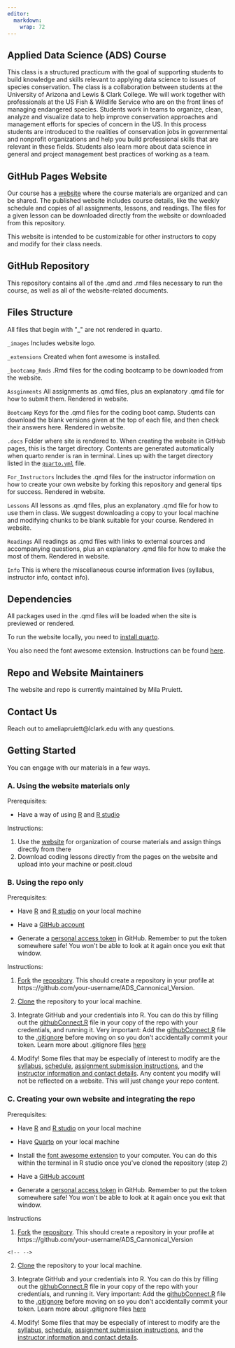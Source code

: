 ```yaml
---
editor: 
  markdown: 
    wrap: 72
---
```


## Applied Data Science (ADS) Course

This class is a structured practicum with the goal of supporting
students to build knowledge and skills relevant to applying data science
to issues of species conservation. The class is a collaboration between
students at the University of Arizona and Lewis & Clark College. We will
work together with professionals at the US Fish & Wildlife Service who
are on the front lines of managing endangered species. Students work in
teams to organize, clean, analyze and visualize data to help improve
conservation approaches and management efforts for species of concern in
the US. In this process students are introduced to the realities of
conservation jobs in governmental and nonprofit organizations and help
you build professional skills that are relevant in these fields.
Students also learn more about data science in general and project
management best practices of working as a team.

## GitHub Pages Website

Our course has a
[website](https://biodiversitydatasciencecorp.github.io/ADS_Cannonical_Version/home.html)
where the course materials are organized and can be shared. The
published website includes course details, like the weekly schedule and
copies of all assignments, lessons, and readings. The files for a given
lesson can be downloaded directly from the website or downloaded from
this repository.

This website is intended to be customizable for other instructors to
copy and modify for their class needs.

## GitHub Repository

This repository contains all of the .qmd and .rmd files necessary to run
the course, as well as all of the website-related documents.

## Files Structure

All files that begin with "\_" are not rendered in quarto.

`_images` Includes website logo.

`_extensions` Created when font awesome is installed.

`_bootcamp_Rmds` .Rmd files for the coding bootcamp to be downloaded
from the website.

`Assginments` All assignments as .qmd files, plus an explanatory .qmd
file for how to submit them. Rendered in website.

`Bootcamp` Keys for the .qmd files for the coding boot camp. Students
can download the blank versions given at the top of each file, and then
check their answers here. Rendered in website.

`.docs` Folder where site is rendered to. When creating the website in
GitHub pages, this is the target directory. Contents are generated
automatically when quarto render is ran in terminal. Lines up with the
target directory listed in the [`quarto.yml`](_quarto.yml) file.

`For_Instructors` Includes the .qmd files for the instructor information
on how to create your own website by forking this repository and general
tips for success. Rendered in website.

`Lessons` All lessons as .qmd files, plus an explanatory .qmd file for
how to use them in class. We suggest downloading a copy to your local
machine and modifying chunks to be blank suitable for your course.
Rendered in website.

`Readings` All readings as .qmd files with links to external sources and
accompanying questions, plus an explanatory .qmd file for how to make
the most of them. Rendered in website.

`Info` This is where the miscellaneous course information lives
(syllabus, instructor info, contact info).

## Dependencies

All packages used in the .qmd files will be loaded when the site is
previewed or rendered.

To run the website locally, you need to [install
quarto](https://quarto.org/docs/get-started/).

You also need the font awesome extension. Instructions can be found
[here](https://github.com/quarto-ext/fontawesome).

## Repo and Website Maintainers

The website and repo is currently maintained by Mila Pruiett.

## Contact Us

Reach out to ameliapruiett\@lclark.edu with any questions.

## Getting Started

You can engage with our materials in a few ways.

### A. Using the website materials only

Prerequisites:

-   Have a way of using [R](https://posit.co/download/rstudio-desktop/)
    and [R studio](https://posit.co/download/rstudio-desktop/)

Instructions:

1.  Use the
    [website](https://biodiversitydatasciencecorp.github.io/ADS_Cannonical_Version/home.html)
    for organization of course materials and assign things directly from
    there
2.  Download coding lessons directly from the pages on the website and
    upload into your machine or posit.cloud

### B. Using the repo only

Prerequisites:

-   Have [R](https://posit.co/download/rstudio-desktop/) and [R
    studio](https://posit.co/download/rstudio-desktop/) on your local
    machine

-   Have a [GitHub
    account](https://docs.github.com/en/get-started/signing-up-for-github/signing-up-for-a-new-github-account)

-   Generate a [personal access
    token](https://docs.github.com/en/authentication/keeping-your-account-and-data-secure/creating-a-personal-access-token)
    in GitHub. Remember to put the token somewhere safe! You won't be
    able to look at it again once you exit that window.

Instructions:

1.  [Fork](https://docs.github.com/en/get-started/quickstart/fork-a-repo)
    the
    [repository](https://github.com/BiodiversityDataScienceCorp/ADS_Cannonical_Version).
    This should create a repository in your profile at
    https:://github.com/your-username/ADS_Cannonical_Version.

2.  [Clone](https://docs.github.com/en/repositories/creating-and-managing-repositories/cloning-a-repository)
    the repository to your local machine.

3.  Integrate GitHub and your credentials into R. You can do this by
    filling out the [githubConnect.R](githubConnect.R) file in your copy
    of the repo with your credentials, and running it. Very important:
    Add the [githubConnect.R](githubConnect.R) file to the
    [.gitignore](.gitignore) before moving on so you don't accidentally
    commit your token. Learn more about .gitignore files
    [here](https://www.freecodecamp.org/news/gitignore-what-is-it-and-how-to-add-to-repo/)

4.  Modify! Some files that may be especially of interest to modify are
    the [syllabus](../Info/syllabus.qmd), [schedule](../schedule.qmd),
    [assignment submission
    instructions](../Assignments/assignments.qmd), and the [instructor
    information and contact details](../Info/our_team.qmd). Any content
    you modify will not be reflected on a website. This will just change
    your repo content.

### C. Creating your own website and integrating the repo

Prerequisites:

-   Have [R](https://posit.co/download/rstudio-desktop/) and [R
    studio](https://posit.co/download/rstudio-desktop/) on your local
    machine

-   Have [Quarto](https://quarto.org/docs/get-started/) on your local
    machine

-   Install the [font awesome
    extension](https://github.com/quarto-ext/fontawesome) to your
    computer. You can do this within the terminal in R studio once
    you've cloned the repository (step 2)

-   Have a [GitHub
    account](https://docs.github.com/en/get-started/signing-up-for-github/signing-up-for-a-new-github-account)

-   Generate a [personal access
    token](https://docs.github.com/en/authentication/keeping-your-account-and-data-secure/creating-a-personal-access-token)
    in GitHub. Remember to put the token somewhere safe! You won't be
    able to look at it again once you exit that window.

Instructions

1.  [Fork](https://docs.github.com/en/get-started/quickstart/fork-a-repo)
    the
    [repository](https://github.com/BiodiversityDataScienceCorp/ADS_Cannonical_Version).
    This should create a repository in your profile at
    https:://github.com/your-username/ADS_Cannonical_Version

```{=html}
<!-- -->
```
2.  [Clone](https://docs.github.com/en/repositories/creating-and-managing-repositories/cloning-a-repository)
    the repository to your local machine.

3.  Integrate GitHub and your credentials into R. You can do this by
    filling out the [githubConnect.R](githubConnect.R) file in your copy
    of the repo with your credentials, and running it. Very important:
    Add the [githubConnect.R](githubConnect.R) file to the
    [.gitignore](.gitignore) before moving on so you don't accidentally
    commit your token. Learn more about .gitignore files
    [here](https://www.freecodecamp.org/news/gitignore-what-is-it-and-how-to-add-to-repo/)

4.  Modify! Some files that may be especially of interest to modify are
    the [syllabus](../Info/syllabus.qmd), [schedule](../schedule.qmd),
    [assignment submission
    instructions](../Assignments/assignments.qmd), and the [instructor
    information and contact details](../Info/our_team.qmd).

